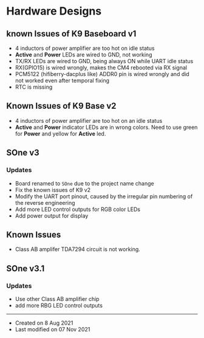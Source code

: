 # Hardware Designs

## known Issues of K9 Baseboard v1

* 4 inductors of power amplifier are too hot on idle status
* **Active** and **Power** LEDs are wired to GND, not working
* TX/RX LEDs are wired to GND, being always ON while UART idle status
* RX(GPIO15) is wired wrongly, makes the CM4 rebooted via RX signal
* PCM5122 (hifiberry-dacplus like) ADDR0 pin is wired wrongly and did not worked even after temporal fixing
* RTC is missing


## Known Issues of K9 Base v2

* 4 inductors of power amplifier are too hot on an idle status
* **Active** and **Power** indicator LEDs are in wrong colors. Need to use green for **Power** and yellow for **Active** led.


## SOne v3

### Updates

* Board renamed to `SOne` due to the project name change
* Fix the known issues of K9 v2
* Modify the UART port pinout, caused by the irregular pin numbering of the reverse engineering
* Add more LED control outputs for RGB color LEDs
* Add power output for display

## Known Issues

* Class AB amplifer TDA7294 circuit is not working.


## SOne v3.1

### Updates

* Use other Class AB amplifier chip
* add more RBG LED control outputs


---

* Created on 8 Aug 2021
* Last modified on 07 Nov 2021
